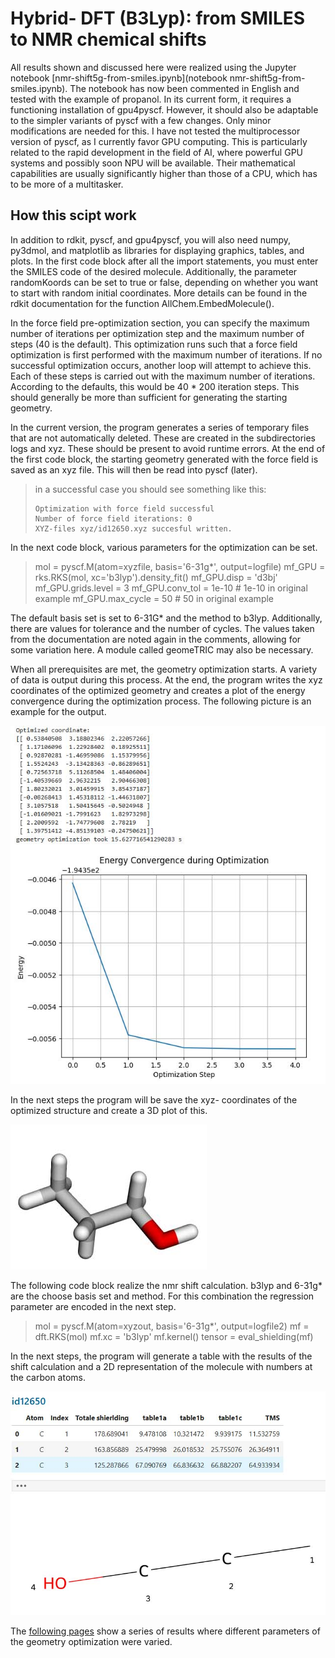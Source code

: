 # Hybrid- DFT (B3Lyp): from SMILES to NMR chemical shifts

All results shown and discussed here were realized using the Jupyter notebook [nmr-shift5g-from-smiles.ipynb](notebook nmr-shift5g-from-smiles.ipynb). The notebook has now been commented in English and tested with the example of propanol. In its current form, it requires a functioning installation of gpu4pyscf. However, it should also be adaptable to the simpler variants of pyscf with a few changes. Only minor modifications are needed for this. I have not tested the multiprocessor version of pyscf, as I currently favor GPU computing. This is particularly related to the rapid development in the field of AI, where powerful GPU systems and possibly soon NPU will be available. Their mathematical capabilities are usually significantly higher than those of a CPU, which has to be more of a multitasker.

## How this scipt work

In addition to rdkit, pyscf, and gpu4pyscf, you will also need numpy, py3dmol, and matplotlib as libraries for displaying graphics, tables, and plots. In the first code block after all the import statements, you must enter the SMILES code of the desired molecule. Additionally, the parameter randomKoords can be set to true or false, depending on whether you want to start with random initial coordinates. More details can be found in the rdkit documentation for the function AllChem.EmbedMolecule().

In the force field pre-optimization section, you can specify the maximum number of iterations per optimization step and the maximum number of steps (40 is the default). This optimization runs such that a force field optimization is first performed with the maximum number of iterations. If no successful optimization occurs, another loop will attempt to achieve this. Each of these steps is carried out with the maximum number of iterations. According to the defaults, this would be 40 * 200 iteration steps. This should generally be more than sufficient for generating the starting geometry.

In the current version, the program generates a series of temporary files that are not automatically deleted. These are created in the subdirectories logs and xyz. These should be present to avoid runtime errors. At the end of the first code block, the starting geometry generated with the force field is saved as an xyz file. This will then be read into pyscf (later).

> in a successful case you should see something like this:
>
> ```
> Optimization with force field successful
> Number of force field iterations: 0
> XYZ-files xyz/id12650.xyz succesful written.
> ```



In the next code block, various parameters for the optimization can be set.

> mol = pyscf.M(atom=xyzfile, basis='6-31g*', output=logfile)
> mf_GPU = rks.RKS(mol, xc='b3lyp').density_fit()
> mf_GPU.disp = 'd3bj'
> mf_GPU.grids.level = 3
> mf_GPU.conv_tol = 1e-10   # 1e-10 in original example
> mf_GPU.max_cycle = 50   # 50 in original example

The default basis set is set to 6-31G* and the method to b3lyp. Additionally, there are values for tolerance and the number of cycles. The values taken from the documentation are noted again in the comments, allowing for some variation here. A module called geomeTRIC may also be necessary.

When all prerequisites are met, the geometry optimization starts. A variety of data is output during this process. At the end, the program writes the xyz coordinates of the optimized geometry and creates a plot of the energy convergence during the optimization process. The following picture is an example for the output.

![konvergence1](pictures/konvergence1.jpg)

In the next steps the program will be save the xyz- coordinates of the optimized structure and create a 3D plot of this.

![3dplot](pictures/3dplot.jpg)

The following code block realize the nmr shift calculation. b3lyp and 6-31g* are the choose basis set and method. For this combination the regression parameter are encoded in the next step.

> mol = pyscf.M(atom=xyzout, basis='6-31g*', output=logfile2)
> mf = dft.RKS(mol)
> mf.xc = 'b3lyp'
> mf.kernel()
> tensor = eval_shielding(mf)



In the next steps, the program will generate a table with the results of the shift calculation and a 2D representation of the molecule with numbers at the carbon atoms.

![results](pictures/results.jpg)



The [following pages](results_1.md) show a series of results where different parameters of the geometry optimization were varied.